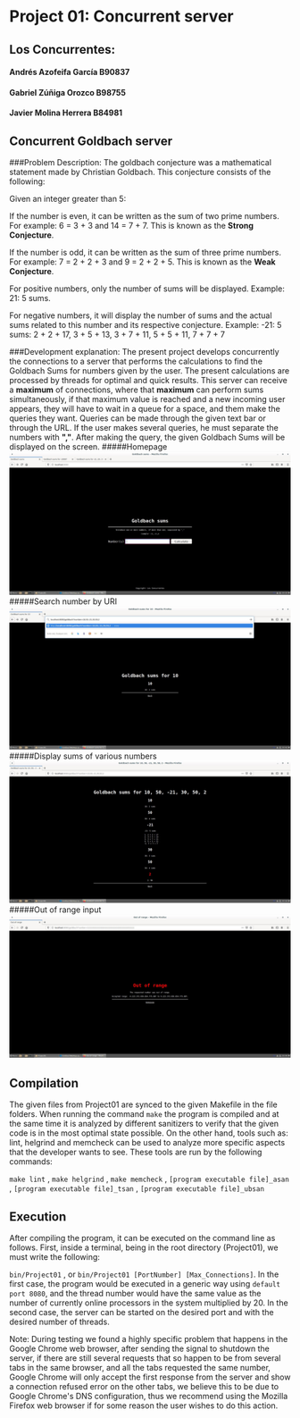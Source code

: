# Project 01: Concurrent server

## Los Concurrentes:
#### Andrés Azofeifa García B90837
#### Gabriel Zúñiga Orozco B98755
#### Javier Molina Herrera B84981

## Concurrent Goldbach server
###Problem Description:
The goldbach conjecture was a mathematical statement made by Christian Goldbach. This conjecture consists of the following:

Given an integer greater than 5:

If the number is even, it can be written as the sum of two prime numbers. For example: 6 = 3 + 3 and 14 = 7 + 7. This is known as the **Strong Conjecture**.

If the number is odd, it can be written as the sum of three prime numbers. For example: 7 = 2 + 2 + 3 and 9 = 2 + 2 + 5. This is known as the **Weak Conjecture**.

For positive numbers, only the number of sums will be displayed. Example: 21: 5 sums.

For negative numbers, it will display the number of sums and the actual sums related to this number and its respective conjecture. Example: -21: 5 sums: 2 + 2 + 17, 3 + 5 + 13, 3 + 7 + 11, 5 + 5 + 11, 7 + 7 + 7

###Development explanation:
The present project develops concurrently the connections to a server that performs the calculations to find the Goldbach Sums for numbers given by the user. The present calculations are processed by threads for optimal and quick results. This server can receive a **maximum** of connections, where that **maximum** can perform sums simultaneously, if that maximum value is reached and a new incoming user appears, they will have to wait in a queue for a space, and them make the queries they want. Queries can be made through the given text bar or through the URL. If the user makes several queries, he must separate the numbers with **","**. After making the query, the given Goldbach Sums will be displayed on the screen.
#####Homepage
![Imagen ilustrativa Homepage](img/Homepage.JPG)
#####Search number by URI
![Imagen URI](img/Using_URL_before_enter.JPG)
#####Display sums of various numbers
![Imagen Varias sumas](img/sumas.JPG)
#####Out of range input
![Out of range input](img/range.JPG)

## Compilation
The given files from Project01 are synced to the given Makefile in the file folders. When running the command ```make``` the program is compiled and at the same time it is analyzed by different sanitizers to verify that the given code is in the most optimal state possible. On the other hand, tools such as: lint, helgrind and memcheck can be used to analyze more specific aspects that the developer wants to see. These tools are run by the following commands: 

``` make lint ``` , ```make helgrind``` , ```make memcheck``` , ```[program executable file]_asan``` , ```[program executable file]_tsan``` , ```[program executable file]_ubsan```

## Execution
After compiling the program, it can be executed on the command line as follows. First, inside a terminal, being in the root directory (Project01), we must write the following:

 ```bin/Project01``` , or ```bin/Project01 [PortNumber] [Max_Connections]```. In the first case, the program would be executed in a generic way using ```default port 8080```, and the thread number would have the same value as the number of currently online processors in the system multiplied by 20. In the second case, the server can be started on the desired port and with the desired number of threads.

Note:
During testing we found a highly specific problem that happens in the Google Chrome web browser, after sending the signal to shutdown the server, if there are still several requests that so happen to be from several tabs in the same browser, and all the tabs requested the same number, Google Chrome will only accept the first response from the server and show a connection refused error on the other tabs, we believe this to be due to Google Chrome's DNS configuration, thus we recommend using the Mozilla Firefox web browser if for some reason the user wishes to do this action.
